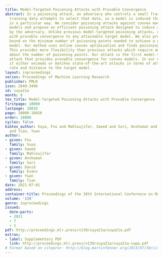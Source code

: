 ```yaml
---
title: Model-Targeted Poisoning Attacks with Provable Convergence
abstract: In a poisoning attack, an adversary who controls a small fraction of the
  training data attempts to select that data, so a model is induced that misbehaves
  in a particular way. We consider poisoning attacks against convex machine learning
  models and propose an efficient poisoning attack designed to induce a model specified
  by the adversary. Unlike previous model-targeted poisoning attacks, our attack comes
  with provable convergence to any attainable target model. We also provide a lower
  bound on the minimum number of poisoning points needed to achieve a given target
  model. Our method uses online convex optimization and finds poisoning points incrementally.
  This provides more flexibility than previous attacks which require an a priori assumption
  about the number of poisoning points. Our attack is the first model-targeted poisoning
  attack that provides provable convergence for convex models. In our experiments,
  it either exceeds or matches state-of-the-art attacks in terms of attack success
  rate and distance to the target model.
layout: inproceedings
series: Proceedings of Machine Learning Research
publisher: PMLR
issn: 2640-3498
id: suya21a
month: 0
tex_title: Model-Targeted Poisoning Attacks with Provable Convergence
firstpage: 10000
lastpage: 10010
page: 10000-10010
order: 10000
cycles: false
bibtex_author: Suya, Fnu and Mahloujifar, Saeed and Suri, Anshuman and Evans, David
  and Tian, Yuan
author:
- given: Fnu
  family: Suya
- given: Saeed
  family: Mahloujifar
- given: Anshuman
  family: Suri
- given: David
  family: Evans
- given: Yuan
  family: Tian
date: 2021-07-01
address:
container-title: Proceedings of the 38th International Conference on Machine Learning
volume: '139'
genre: inproceedings
issued:
  date-parts:
  - 2021
  - 7
  - 1
pdf: http://proceedings.mlr.press/v139/suya21a/suya21a.pdf
extras:
- label: Supplementary PDF
  link: http://proceedings.mlr.press/v139/suya21a/suya21a-supp.pdf
# Format based on citeproc: http://blog.martinfenner.org/2013/07/30/citeproc-yaml-for-bibliographies/
---
```


